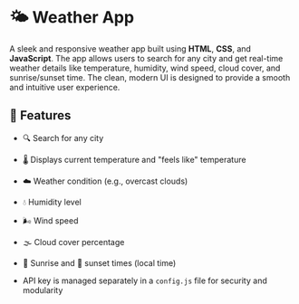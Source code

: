 # 🌤️ Weather App

A sleek and responsive weather app built using **HTML**, **CSS**, and **JavaScript**. The app allows users to search for any city and get real-time weather details like temperature, humidity, wind speed, cloud cover, and sunrise/sunset time. The clean, modern UI is designed to provide a smooth and intuitive user experience.

## 🚀 Features

- 🔍 Search for any city
- 🌡️ Displays current temperature and "feels like" temperature
- ☁️ Weather condition (e.g., overcast clouds)
- 💧 Humidity level
- 🌬️ Wind speed
- 🌫️ Cloud cover percentage
- 🌅 Sunrise and 🌇 sunset times (local time)

- API key is managed separately in a `config.js` file for security and modularity
